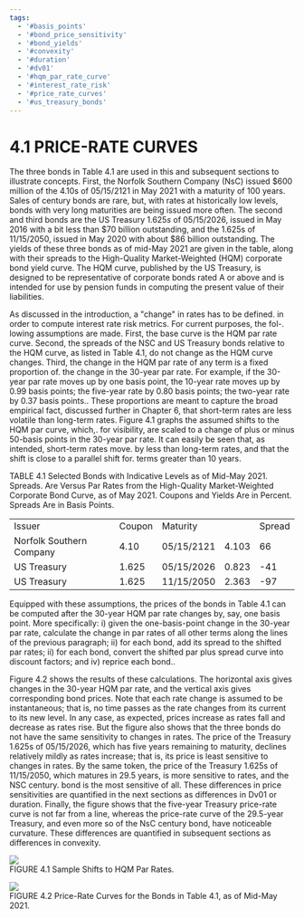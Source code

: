 ```yaml
---
tags:
  - '#basis_points'
  - '#bond_price_sensitivity'
  - '#bond_yields'
  - '#convexity'
  - '#duration'
  - '#dv01'
  - '#hqm_par_rate_curve'
  - '#interest_rate_risk'
  - '#price_rate_curves'
  - '#us_treasury_bonds'
---
```

# 4.1 PRICE-RATE CURVES  

The three bonds in Table 4.1 are used in this and subsequent sections to illustrate concepts. First, the Norfolk Southern Company (NsC) issued $\$600$ million of the 4.10s of 05/15/2121 in May 2021 with a maturity of 100 years. Sales of century bonds are rare, but, with rates at historically low levels, bonds with very long maturities are being issued more often. The second and third bonds are the US Treasury $1.625s$ of 05/15/2026, issued in May 2016 with a bit less than $\$70$ billion outstanding, and the 1.625s of 11/15/2050, issued in May 2020 with about $\$86$ billion outstanding. The yields of these three bonds as of mid-May 2021 are given in the table, along with their spreads to the High-Quality Market-Weighted (HQM) corporate bond yield curve. The HQM curve, published by the US Treasury, is designed to be representative of corporate bonds rated A or above and is intended for use by pension funds in computing the present value of their liabilities.  

As discussed in the introduction, a "change" in rates has to be defined. in order to compute interest rate risk metrics. For current purposes, the fol-. lowing assumptions are made. First, the base curve is the HQM par rate curve. Second, the spreads of the NSC and US Treasury bonds relative to the HQM curve, as listed in Table 4.1, do not change as the HQM curve changes. Third, the change in the HQM par rate of any term is a fixed proportion of. the change in the 30-year par rate. For example, if the 30-year par rate moves up by one basis point, the 10-year rate moves up by 0.99 basis points; the five-year rate by 0.80 basis points; the two-year rate by 0.37 basis points.. These proportions are meant to capture the broad empirical fact, discussed further in Chapter 6, that short-term rates are less volatile than long-term rates. Figure 4.1 graphs the assumed shifts to the HQM par curve, which,. for visibility, are scaled to a change of plus or minus 50-basis points in the 30-year par rate. It can easily be seen that, as intended, short-term rates move. by less than long-term rates, and that the shift is close to a parallel shift for. terms greater than 10 years.  

TABLE 4.1  Selected Bonds with Indicative Levels as of Mid-May 2021. Spreads. Are Versus Par Rates from the High-Quality Market-Weighted Corporate Bond Curve, as of May 2021. Coupons and Yields Are in Percent. Spreads Are in Basis Points.   


<html><body><table><tr><td>Issuer</td><td>Coupon</td><td>Maturity</td><td></td><td>Spread</td></tr><tr><td>Norfolk Southern Company</td><td>4.10</td><td>05/15/2121</td><td>4.103</td><td>66</td></tr><tr><td>US Treasury</td><td>1.625</td><td>05/15/2026</td><td>0.823</td><td>-41</td></tr><tr><td>US Treasury</td><td>1.625</td><td>11/15/2050</td><td>2.363</td><td>-97</td></tr></table></body></html>  

Equipped with these assumptions, the prices of the bonds in Table 4.1 can be computed after the 30-year HQM par rate changes by, say, one basis point. More specifically: i) given the one-basis-point change in the 30-year par rate, calculate the change in par rates of all other terms along the lines of the previous paragraph; ii) for each bond, add its spread to the shifted par rates; ii) for each bond, convert the shifted par plus spread curve into discount factors; and iv) reprice each bond..  

Figure 4.2 shows the results of these calculations. The horizontal axis gives changes in the 30-year HQM par rate, and the vertical axis gives corresponding bond prices. Note that each rate change is assumed to be instantaneous; that is, no time passes as the rate changes from its current to its new level. In any case, as expected, prices increase as rates fall and decrease as rates rise. But the figure also shows that the three bonds do not have the same sensitivity to changes in rates. The price of the Treasury 1.625s of 05/15/2026, which has five years remaining to maturity, declines relatively mildly as rates increase; that is, its price is least sensitive to changes in rates. By the same token, the price of the Treasury 1.625s of 11/15/2050, which matures in 29.5 years, is more sensitive to rates, and the NSC century. bond is the most sensitive of all. These differences in price sensitivities are quantified in the next sections as differences in Dv01 or duration. Finally, the figure shows that the five-year Treasury price-rate curve is not far from a line, whereas the price-rate curve of the 29.5-year Treasury, and even more so of the NsC century bond, have noticeable curvature. These differences are quantified in subsequent sections as differences in convexity.  

![](images/7b3aa6c3a5824df27fdf1d6112b1fb39c6836b63ce7a477b570c1f37d8306a9b.jpg)  
FIGURE 4.1 Sample Shifts to HQM Par Rates.  

![](images/223c7f5d68cda32e73b71ba8bc0793649feee9fa87c4c91701a221baa10d2ad6.jpg)  
FIGURE 4.2 Price-Rate Curves for the Bonds in Table 4.1, as of Mid-May 2021.  
